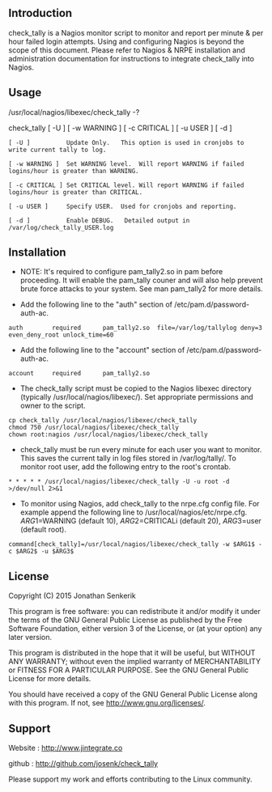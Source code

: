 Introduction
------------

check_tally is a Nagios monitor script to monitor and report per minute & per hour failed login attempts.  Using and configuring Nagios is beyond the scope of this document.   Please refer to Nagios & NRPE installation and administration documentation for instructions to integrate check_tally into Nagios.

Usage
-----

/usr/local/nagios/libexec/check_tally -?

check_tally [ -U ] [ -w WARNING ] [ -c CRITICAL ] [ -u USER ] [ -d ] 

    [ -U ]          Update Only.   This option is used in cronjobs to write current tally to log.

    [ -w WARNING ]  Set WARNING level.  Will report WARNING if failed logins/hour is greater than WARNING.

    [ -c CRITICAL ] Set CRITICAL level. Will report WARNING if failed logins/hour is greater than CRITICAL.

    [ -u USER ]     Specify USER.  Used for cronjobs and reporting.

    [ -d ]          Enable DEBUG.   Detailed output in /var/log/check_tally_USER.log


Installation
------------------------

  * NOTE:  It's required to configure pam_tally2.so in pam before proceeding.   It will enable the pam_tally couner and will also help prevent brute force attacks to your system. See man pam_tally2 for more details.

  * Add the following line to the "auth" section of /etc/pam.d/password-auth-ac.
```
auth        required      pam_tally2.so  file=/var/log/tallylog deny=3 even_deny_root unlock_time=60
```

  * Add the following line to the "account" section of /etc/pam.d/password-auth-ac.
```
account     required      pam_tally2.so
```



*  The check_tally script must be copied to the Nagios libexec directory (typically /usr/local/nagios/libexec/).  Set appropriate permissions and owner to the script.


```
cp check_tally /usr/local/nagios/libexec/check_tally
chmod 750 /usr/local/nagios/libexec/check_tally
chown root:nagios /usr/local/nagios/libexec/check_tally
```


  * check_tally must be run every minute for each user you want to monitor.  This saves the current tally in log files stored in /var/log/tally/.  To monitor root user, add the following entry to the root's crontab.

```
* * * * * /usr/local/nagios/libexec/check_tally -U -u root -d  >/dev/null 2>&1
```


  * To monitor using Nagios, add check_tally to the nrpe.cfg config file.  For example append the following line to /usr/local/nagios/etc/nrpe.cfg.  $ARG1$=WARNING (default 10), $ARG2$=CRITICALi (default 20), $ARG3$=user (default root).

```
command[check_tally]=/usr/local/nagios/libexec/check_tally -w $ARG1$ -c $ARG2$ -u $ARG3$
```



License
-------

Copyright (C) 2015 Jonathan Senkerik

This program is free software: you can redistribute it and/or modify
it under the terms of the GNU General Public License as published by
the Free Software Foundation, either version 3 of the License, or
(at your option) any later version.

This program is distributed in the hope that it will be useful,
but WITHOUT ANY WARRANTY; without even the implied warranty of
MERCHANTABILITY or FITNESS FOR A PARTICULAR PURPOSE.  See the
GNU General Public License for more details.

You should have received a copy of the GNU General Public License
along with this program.  If not, see <http://www.gnu.org/licenses/>.


Support
-------
  Website : http://www.jintegrate.co

  github  : http://github.com/josenk/check_tally

  Please support my work and efforts contributing to the Linux community.

